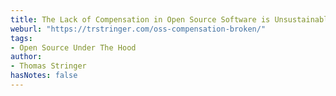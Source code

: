 ```yaml
---
title: The Lack of Compensation in Open Source Software is Unsustainable
weburl: "https://trstringer.com/oss-compensation-broken/"
tags:
- Open Source Under The Hood
author:
- Thomas Stringer
hasNotes: false
---
```

